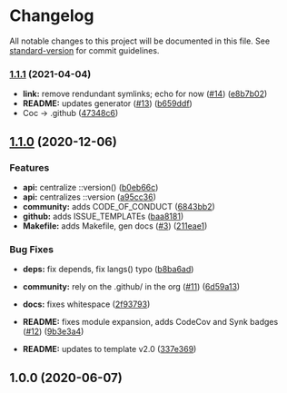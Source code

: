 # Changelog

All notable changes to this project will be documented in this file. See [standard-version](https://github.com/conventional-changelog/standard-version) for commit guidelines.

### [1.1.1](https://github.com/p6m7g8/p6df-jira/compare/v1.1.0...v1.1.1) (2021-04-04)


* **link:** remove rendundant symlinks; echo for now ([#14](https://github.com/p6m7g8/p6df-jira/issues/14)) ([e8b7b02](https://github.com/p6m7g8/p6df-jira/commit/e8b7b02dcc4648f32bcd6b23b0b4002ddeedbdac))
* **README:** updates generator ([#13](https://github.com/p6m7g8/p6df-jira/issues/13)) ([b659ddf](https://github.com/p6m7g8/p6df-jira/commit/b659ddf3b7162399852cf1102a33002a91a24fdd))
* Coc -> .github ([47348c6](https://github.com/p6m7g8/p6df-jira/commit/47348c6e2b084b1648d68c0ffb0cab43573edcb9))

## [1.1.0](https://github.com/p6m7g8/p6df-jira/compare/v1.0.0...v1.1.0) (2020-12-06)


### Features

* **api:** centralize ::version() ([b0eb66c](https://github.com/p6m7g8/p6df-jira/commit/b0eb66c223a6a56746b653630fc09892b6cf464f))
* **api:** centralizes ::version ([a95cc36](https://github.com/p6m7g8/p6df-jira/commit/a95cc36aa443389ef9cedb517e57be7c7f2dca7f))
* **community:** adds CODE_OF_CONDUCT ([6843bb2](https://github.com/p6m7g8/p6df-jira/commit/6843bb2cada0e0b78384b3122f4fb6bb6157f3c5))
* **github:** adds ISSUE_TEMPLATEs ([baa8181](https://github.com/p6m7g8/p6df-jira/commit/baa818186ff5986d73ad4390882c7d31a0250315))
* **Makefile:** adds Makefile, gen docs ([#3](https://github.com/p6m7g8/p6df-jira/issues/3)) ([211eae1](https://github.com/p6m7g8/p6df-jira/commit/211eae1b24688d82bfa7bf6274d17cdc029d0b8b))


### Bug Fixes

* **deps:** fix depends, fix langs() typo ([b8ba6ad](https://github.com/p6m7g8/p6df-jira/commit/b8ba6ad2d79b2fea0a24176b1c3049f7e81b3d92))


* **community:** rely on the .github/ in the org ([#11](https://github.com/p6m7g8/p6df-jira/issues/11)) ([6d59a13](https://github.com/p6m7g8/p6df-jira/commit/6d59a138e985e30b365837bc43fddc7c55971710))
* **docs:** fixes whitespace ([2f93793](https://github.com/p6m7g8/p6df-jira/commit/2f93793f7c3e5f9856f13f803697b8a403a9ef24))
* **README:** fixes module expansion, adds CodeCov and Synk badges ([#12](https://github.com/p6m7g8/p6df-jira/issues/12)) ([9b3e3a4](https://github.com/p6m7g8/p6df-jira/commit/9b3e3a44d2c49f6cdd0df1877d5eb82765c69369))
* **README:** updates to template v2.0 ([337e369](https://github.com/p6m7g8/p6df-jira/commit/337e36948c7b8c484e250b9e2f10b811d926a30c))

## 1.0.0 (2020-06-07)
